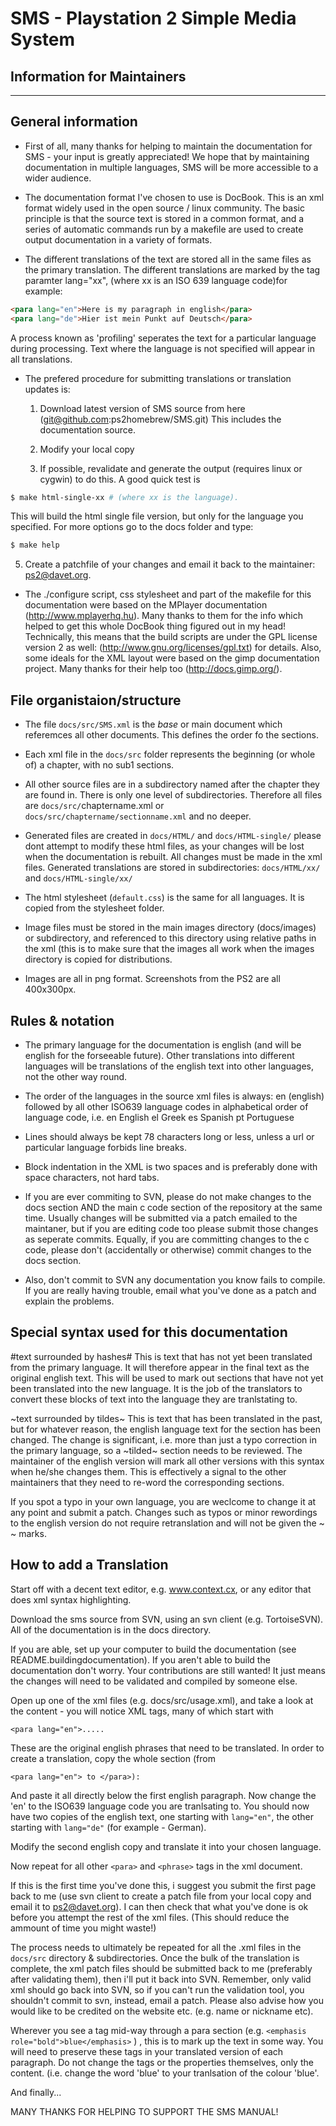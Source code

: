# SMS - Playstation 2 Simple Media System
## Information for Maintainers
---

General information
-------------------
 - First of all, many thanks for helping to maintain the documentation for SMS - your input is greatly appreciated!  We hope that by maintaining documentation in multiple languages, SMS will be more accessible to a wider audience.

 - The documentation format I've chosen to use is DocBook.  This is an xml format widely used in the open source / linux community.  The basic principle is that the source text is stored in a common format, and a series of automatic commands run by a makefile are used to create output documentation in a variety of formats.

 - The different translations of the text are stored all in the same files as the primary translation. The different translations are marked by the tag paramter lang="xx", (where xx is an ISO 639 language code)for example:

```html
<para lang="en">Here is my paragraph in english</para>
<para lang="de">Hier ist mein Punkt auf Deutsch</para>
```
   A process known as 'profiling' seperates the text for a particular language during processing. Text where the language is not specified will appear in all translations.

 - The prefered procedure for submitting translations or translation updates
   is:
   1) Download latest version of SMS source from here (git@github.com:ps2homebrew/SMS.git) This includes the documentation source.

   2) Modify your local copy

   3) If possible, revalidate and generate the output (requires linux or cygwin) to do this.  A good quick test is
```sh
$ make html-single-xx # (where xx is the language).
```
This will build the html single file version, but only for the language you  specified.
For more options go to the docs folder and type:
```sh
$ make help
```
   5) Create a patchfile of your changes and email it back to the maintainer:
      ps2@davet.org.

 - The ./configure script, css stylesheet and part of the makefile for this documentation were based on the MPlayer documentation (http://www.mplayerhq.hu). Many thanks to them for the info which helped to get this whole DocBook thing figured out in my head!  Technically, this means that the build scripts  are under the GPL license version 2 as well: (http://www.gnu.org/licenses/gpl.txt) for details.   Also, some ideals for the XML layout were based on the gimp documentation project.  Many thanks for their help too (http://docs.gimp.org/).


File organistaion/structure
---------------------------
 - The file `docs/src/SMS.xml` is the *base* or main document which referemces all other documents.  This defines the order fo the sections.

 - Each xml file in the `docs/src` folder represents the beginning (or whole of) a chapter, with no sub1 sections.

 - All other source files are in a subdirectory named after the chapter they are found in.  There is only one level of subdirectories.  Therefore all files are `docs/src/`chaptername.xml or `docs/src/chaptername/sectionname.xml` and no deeper.

 - Generated files are created in `docs/HTML/` and `docs/HTML-single/` please dont attempt to modify these html files, as your changes will be lost when the documentation is rebuilt.  All changes must be made in the xml files.  Generated translations are stored in subdirectories: `docs/HTML/xx/` and `docs/HTML-single/xx/`

 - The html stylesheet (`default.css`) is the same for all languages. It is copied from the stylesheet folder.

 - Image files must be stored in the main images directory (docs/images) or subdirectory, and referenced to this directory using relative paths in the xml (this is to make sure that the images all work when the images directory is copied for distributions.

 - Images are all in png format. Screenshots from the PS2 are all 400x300px.


Rules & notation
----------------
 - The primary language for the documentation is english (and will be english
   for the forseeable future).  Other translations into different languages
   will be translations of the english text into other languages, not the
   other way round.

 - The order of the languages in the source xml files is always:
   en (english) followed by all other ISO639 language codes in alphabetical
   order of language code, i.e.
   en English
   el Greek
   es Spanish
   pt Portuguese

 - Lines should always be kept 78 characters long or less, unless a url or
   particular language forbids line breaks.

 - Block indentation in the XML is two spaces and is preferably done with
   space characters, not hard tabs.

 - If you are ever commiting to SVN, please do not make changes to the docs
   section AND the main c code section of the repository at the same time.
   Usually changes will be submitted via a patch emailed to the maintaner,
   but if you are editing code too please submit those changes as seperate
   commits.   Equally, if you are committing changes to the c code, please
   don't (accidentally or otherwise) commit changes to the docs section.

 - Also, don't commit to SVN any documentation you know fails to
   compile.  If you are really having trouble, email what you've done as
   a patch and explain the problems.


Special syntax used for this documentation
------------------------------------------

#text surrounded by hashes#
This is text that has not yet been translated from the primary language.  It
will therefore appear in the final text as the original english text.  This
will be used to mark out sections that have not yet been translated into the
new language.  It is the job of the translators to convert these blocks of
text into the language they are tranlstating to.

~text surrounded by tildes~
This is text that has been translated in the past, but for whatever reason,
the english language text for the section has been changed.  The change is
significant, i.e. more than just a typo correction in the primary language,
so a ~tilded~ section needs to be reviewed.  The maintainer of the english
version will mark all other versions with this syntax when he/she changes
them.  This is effectively a signal to the other maintainers that they need
to re-word the corresponding sections.

If you spot a typo in your own language, you are weclcome to change it at
any point and submit a patch.  Changes such as typos or minor rewordings to
the english version do not require retranslation and will not be given the
~ ~ marks.


How to add a Translation
------------------------

Start off with a decent text editor, e.g. www.context.cx, or any editor that
does xml syntax highlighting.

Download the sms source from SVN, using an svn client (e.g. TortoiseSVN).
All of the documentation is in the docs directory.

If you are able, set up your computer to build the documentation (see
README.buildingdocumentation).  If you aren't able to build the documentation
don't worry.  Your contributions are still wanted!  It just means the changes
will need to be validated and compiled by someone else.

Open up one of the xml files (e.g. docs/src/usage.xml), and take a look at
the content - you will notice XML tags, many of which start with

`<para lang="en">.....`

These are the original english phrases that need to be translated.  In order
to create a translation, copy the whole section (from

`<para lang="en"> to </para>):`

And paste it all directly below the first english paragraph. Now change
the 'en' to the ISO639 language code you are tranlsating to. You should now
have two copies of the english text, one starting with `lang="en"`, the other
starting with `lang="de"` (for example - German).

Modify the second english copy and translate it into your chosen language.

Now repeat for all other `<para>` and `<phrase>` tags in the xml document.

If this is the first time you've done this, i suggest you submit the first
page back to me (use svn client to create a patch file from your local copy
and email it to ps2@davet.org).  I can then check that what you've done is
ok before you attempt the rest of the xml files.  (This should reduce the
ammount of time you might waste!)

The process needs to ultimately be repeated for all the .xml files in
the `docs/src` directory & subdirectories.
Once the bulk of the translation is complete, the xml patch files should be
submitted back to me (preferably after validating them), then
i'll put it back into SVN.  Remember, only valid xml should go back into
SVN, so if you can't run the validation tool, you shouldn't commit to svn,
instead, email a patch.  Please also advise how you would like to be
credited on the website etc. (e.g. name or nickname etc).

Wherever you see a tag mid-way through a para section (e.g.
`<emphasis role="bold">blue</emphasis>`  ) , this is to mark up
the text in some way.  You will need to preserve these tags in your
translated version of each paragraph.   Do not change the tags or the
properties themselves, only the content.  (i.e. change the word 'blue'
to your tranlsation of the colour 'blue'.

And finally...

MANY THANKS FOR HELPING TO SUPPORT THE SMS MANUAL!

